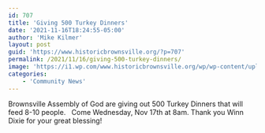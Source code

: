 ```yaml
---
id: 707
title: 'Giving 500 Turkey Dinners'
date: '2021-11-16T18:24:55-05:00'
author: 'Mike Kilmer'
layout: post
guid: 'https://www.historicbrownsville.org/?p=707'
permalink: /2021/11/16/giving-500-turkey-dinners/
image: 'https://i1.wp.com/www.historicbrownsville.org/wp/wp-content/uploads/2021/11/thanksgivingturkey.jpg?fit=600%2C400&ssl=1'
categories:
    - 'Community News'
---
```


<!-- wp:paragraph -->
<p>Brownsville Assembly of God are giving out 500 Turkey Dinners that will feed 8-10 people.   Come Wednesday, Nov 17th at 8am. Thank you Winn Dixie for your great blessing!</p>
<!-- /wp:paragraph -->

<!-- wp:paragraph -->
<p></p>
<!-- /wp:paragraph -->